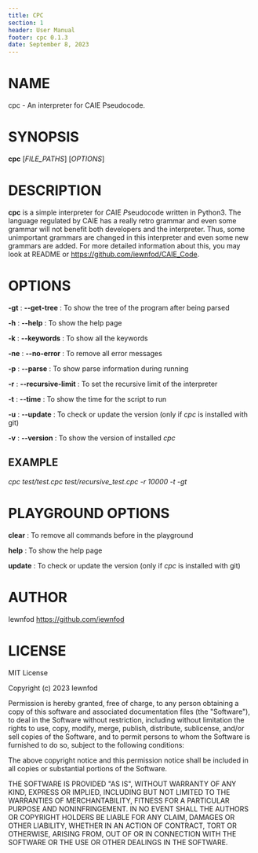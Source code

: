 ```yaml
---
title: CPC
section: 1
header: User Manual
footer: cpc 0.1.3
date: September 8, 2023
---
```


# NAME
cpc - An interpreter for CAIE Pseudocode.

# SYNOPSIS
**cpc** [*FILE_PATHS*] [*OPTIONS*]

# DESCRIPTION
**cpc** is a simple interpreter for *C*AIE *P*seudo*c*ode written in Python3. The language regulated by CAIE has a really retro grammar and even some grammar will not benefit both developers and the interpreter. Thus, some unimportant grammars are changed in this interpreter and even some new grammars are added. For more detailed information about this, you may look at README or <https://github.com/iewnfod/CAIE_Code>.

# OPTIONS
**-gt**
: **--get-tree**
: To show the tree of the program after being parsed

**-h**
: **--help**
: To show the help page

**-k**
: **--keywords**
: To show all the keywords

**-ne**
: **--no-error**
: To remove all error messages

**-p**
: **--parse**
: To show parse information during running

**-r**
: **--recursive-limit**
: To set the recursive limit of the interpreter

**-t**
: **--time**
: To show the time for the script to run

**-u**
: **--update**
: To check or update the version (only if *cpc* is installed with git)

**-v**
: **--version**
: To show the version of installed *cpc*

## EXAMPLE
*cpc test/test.cpc test/recursive_test.cpc -r 10000 -t -gt*

# PLAYGROUND OPTIONS
**clear**
: To remove all commands before in the playground

**help**
: To show the help page

**update**
: To check or update the version (only if *cpc* is installed with git)

# AUTHOR
Iewnfod <https://github.com/iewnfod>

# LICENSE
MIT License

Copyright (c) 2023 Iewnfod

Permission is hereby granted, free of charge, to any person obtaining a copy
of this software and associated documentation files (the "Software"), to deal
in the Software without restriction, including without limitation the rights
to use, copy, modify, merge, publish, distribute, sublicense, and/or sell
copies of the Software, and to permit persons to whom the Software is
furnished to do so, subject to the following conditions:

The above copyright notice and this permission notice shall be included in all
copies or substantial portions of the Software.

THE SOFTWARE IS PROVIDED "AS IS", WITHOUT WARRANTY OF ANY KIND, EXPRESS OR
IMPLIED, INCLUDING BUT NOT LIMITED TO THE WARRANTIES OF MERCHANTABILITY,
FITNESS FOR A PARTICULAR PURPOSE AND NONINFRINGEMENT. IN NO EVENT SHALL THE
AUTHORS OR COPYRIGHT HOLDERS BE LIABLE FOR ANY CLAIM, DAMAGES OR OTHER
LIABILITY, WHETHER IN AN ACTION OF CONTRACT, TORT OR OTHERWISE, ARISING FROM,
OUT OF OR IN CONNECTION WITH THE SOFTWARE OR THE USE OR OTHER DEALINGS IN THE
SOFTWARE.
